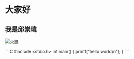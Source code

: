 
# 大家好
## 我是邱崇瑋
![火鍋](http://img.youtube.com/vi/uNP1L33x8mQ/0.jpg)


ˋˋˋC
#include <stdio.h>
int main()
{
  printf("hello world\n");
}
ˋˋˋ
